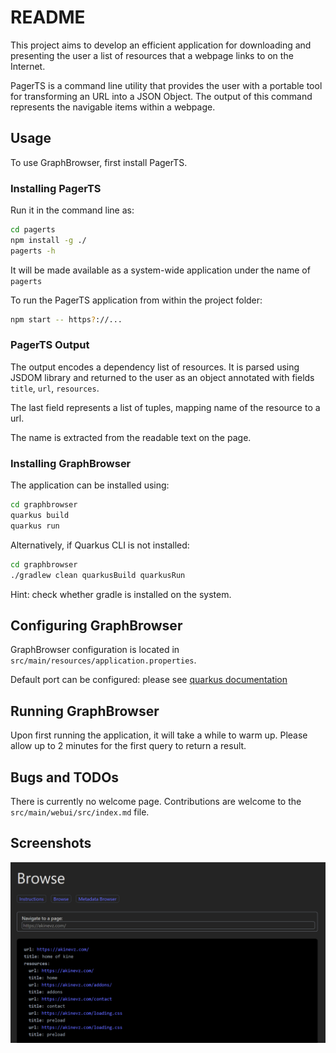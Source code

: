 # README

This project aims to develop an efficient application for downloading and presenting the user a list of resources that a webpage links to on the Internet.

PagerTS is a command line utility that provides the user with a portable tool for transforming an URL into a JSON Object. The output of this command represents the navigable items within a webpage.

## Usage

To use GraphBrowser, first install PagerTS. 

### Installing PagerTS

Run it in the command line as:

```bash
cd pagerts
npm install -g ./
pagerts -h
```

It will be made available as a system-wide application under the name of `pagerts`

To run the PagerTS application from within the project folder:

```bash
npm start -- https?://...
```

### PagerTS Output

The output encodes a dependency list of resources. It is parsed using JSDOM library and returned to the user as an object annotated with fields `title`, `url`, `resources`.

The last field represents a list of tuples, mapping name of the resource to a url.

The name is extracted from the readable text on the page.

### Installing GraphBrowser

The application can be installed using:

```bash
cd graphbrowser
quarkus build
quarkus run
```

Alternatively, if Quarkus CLI is not installed:

```bash
cd graphbrowser
./gradlew clean quarkusBuild quarkusRun
```

Hint: check whether gradle is installed on the system.

## Configuring GraphBrowser

GraphBrowser configuration is located in `src/main/resources/application.properties`.

Default port can be configured: please see [quarkus documentation](https://quarkus.io/guides/http-reference)

## Running GraphBrowser

Upon first running the application, it will take a while to warm up. Please allow up to 2 minutes for the first query to return a result.

## Bugs and TODOs

There is currently no welcome page. Contributions are welcome to the `src/main/webui/src/index.md` file.

## Screenshots

![Usage](https://github.com/akinevz0/graphbrowser/blob/f29c361f14bd7beecffc34f8ad8afd53f8aae49e/doc/Screenshot%202025-05-06%20123055.png)



